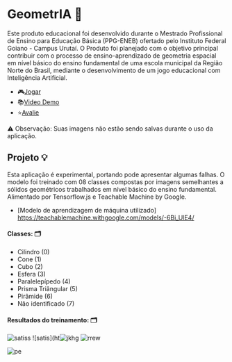 # GeometrIA 🤖

Este produto educacional foi desenvolvido durante o Mestrado Profissional de Ensino para Educação Básica (PPG-ENEB) ofertado pelo Instituto Federal Goiano - Campus Urutaí. O Produto foi planejado com o objetivo principal contribuir com o processo de ensino-aprendizado de geometria espacial em nível básico do ensino fundamental de uma escola municipal da Região Norte do Brasil, mediante o desenvolvimento de um jogo educacional com Inteligência Artificial.

- 🎮[Jogar](https://claudianycs.github.io/GeometrIA/)
- 📚[Video Demo](https://youtu.be/kOFaPseyIMA)
- ⭐️[Avalie](https://forms.gle/dmcJr9FaLGis4xCw9)

⚠️ Observação: Suas imagens não estão sendo salvas durante o uso da aplicação.
## Projeto 💡

Esta aplicação é experimental, portando pode apresentar algumas falhas. O modelo foi treinado com 08 classes compostas por imagens semelhantes a sólidos geométricos trabalhados em nível básico do ensino fundamental. Alimentado por Tensorflow.js e Teachable Machine by Google.

- [Modelo de aprendizagem de máquina utilizado] https://teachablemachine.withgoogle.com/models/-6Bi_UlE4/

#### Classes: 🗂
 - Cilindro (0)
 - Cone (1)
 - Cubo (2)
 - Esfera (3)
 - Paralelepípedo (4)
 - Prisma Triângular (5)
 - Pirâmide (6)
 - Não identificado (7)

#### Resultados do treinamento: 🗂
![satiss](https://user-images.githubusercontent.com/65419184/220517432-2ec123d5-98be-482b-8f61-30fffa1db663.png)
![satis](ht![jkhg](https://user-images.githubusercontent.com/65419184/220517660-09659abb-4e38-4030-bffc-1bfa187ba1e8.png)
![rrew](https://user-images.githubusercontent.com/65419184/220517501-7c72adb8-f47a-40d2-8ab0-3fe0d03be56c.png)


![pe](https://user-images.githubusercontent.com/65419184/209490155-663b37a4-9d9b-4c12-9837-783df1377565.png)
